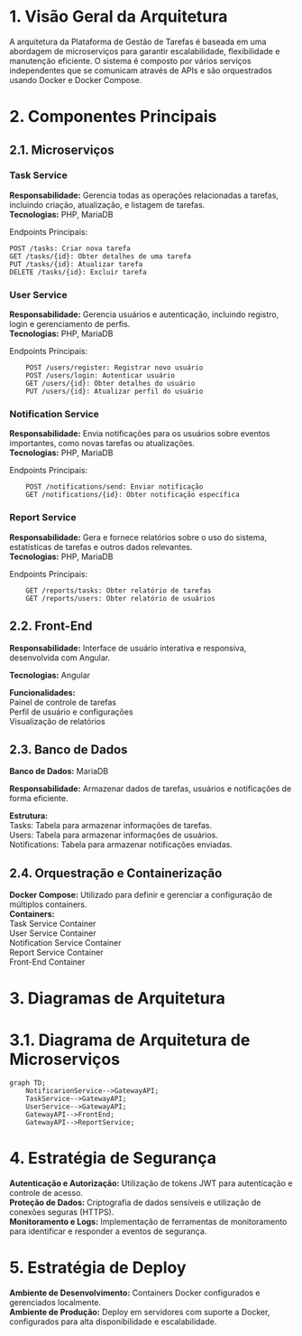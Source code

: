 # 1. Visão Geral da Arquitetura

A arquitetura da Plataforma de Gestão de Tarefas é baseada em uma abordagem de microserviços para garantir escalabilidade, flexibilidade e manutenção eficiente. O sistema é composto por vários serviços independentes que se comunicam através de APIs e são orquestrados usando Docker e Docker Compose.

# 2. Componentes Principais

## 2.1. Microserviços

### Task Service<br>
**Responsabilidade:** Gerencia todas as operações relacionadas a tarefas, incluindo criação, atualização, e listagem de tarefas.<br>
**Tecnologias:** PHP, MariaDB<br>

Endpoints Principais:

    POST /tasks: Criar nova tarefa
    GET /tasks/{id}: Obter detalhes de uma tarefa
    PUT /tasks/{id}: Atualizar tarefa
    DELETE /tasks/{id}: Excluir tarefa

### User Service<br>
**Responsabilidade:** Gerencia usuários e autenticação, incluindo registro, login e gerenciamento de perfis.<br>
**Tecnologias:** PHP, MariaDB<br>

Endpoints Principais:

        POST /users/register: Registrar novo usuário
        POST /users/login: Autenticar usuário
        GET /users/{id}: Obter detalhes do usuário
        PUT /users/{id}: Atualizar perfil do usuário

### Notification Service<br>
**Responsabilidade:** Envia notificações para os usuários sobre eventos importantes, como novas tarefas ou atualizações.<br>
**Tecnologias:** PHP, MariaDB<br>
    
Endpoints Principais:

        POST /notifications/send: Enviar notificação
        GET /notifications/{id}: Obter notificação específica

### Report Service<br>

**Responsabilidade:** Gera e fornece relatórios sobre o uso do sistema, estatísticas de tarefas e outros dados relevantes.<br>
**Tecnologias:** PHP, MariaDB<br>
    
Endpoints Principais:

        GET /reports/tasks: Obter relatório de tarefas
        GET /reports/users: Obter relatório de usuários

## 2.2. Front-End

**Responsabilidade:** Interface de usuário interativa e responsiva, desenvolvida com Angular.<br>

**Tecnologias:** Angular<br>

**Funcionalidades:**<br>
    Painel de controle de tarefas<br>
    Perfil de usuário e configurações<br>
    Visualização de relatórios<br>

## 2.3. Banco de Dados

**Banco de Dados:** MariaDB<br>

**Responsabilidade:** Armazenar dados de tarefas, usuários e notificações de forma eficiente.<br>

**Estrutura:**<br>
    Tasks: Tabela para armazenar informações de tarefas.<br>
    Users: Tabela para armazenar informações de usuários.<br>
    Notifications: Tabela para armazenar notificações enviadas.<br>

## 2.4. Orquestração e Containerização

**Docker Compose:** Utilizado para definir e gerenciar a configuração de múltiplos containers.<br>
**Containers:**<br>
    Task Service Container<br>
    User Service Container<br>
    Notification Service Container<br>
    Report Service Container<br>
    Front-End Container<br>

# 3. Diagramas de Arquitetura

# 3.1. Diagrama de Arquitetura de Microserviços

```mermaid
graph TD;
    NotificarionService-->GatewayAPI;
    TaskService-->GatewayAPI;
    UserService-->GatewayAPI;
    GatewayAPI-->FrontEnd;
    GatewayAPI-->ReportService;
```

# 4. Estratégia de Segurança

**Autenticação e Autorização:** Utilização de tokens JWT para autenticação e controle de acesso.<br>
**Proteção de Dados:** Criptografia de dados sensíveis e utilização de conexões seguras (HTTPS).<br>
**Monitoramento e Logs:** Implementação de ferramentas de monitoramento para identificar e responder a eventos de segurança.<br>

# 5. Estratégia de Deploy

**Ambiente de Desenvolvimento:** Containers Docker configurados e gerenciados localmente.<br>
**Ambiente de Produção:** Deploy em servidores com suporte a Docker, configurados para alta disponibilidade e escalabilidade.<br>
